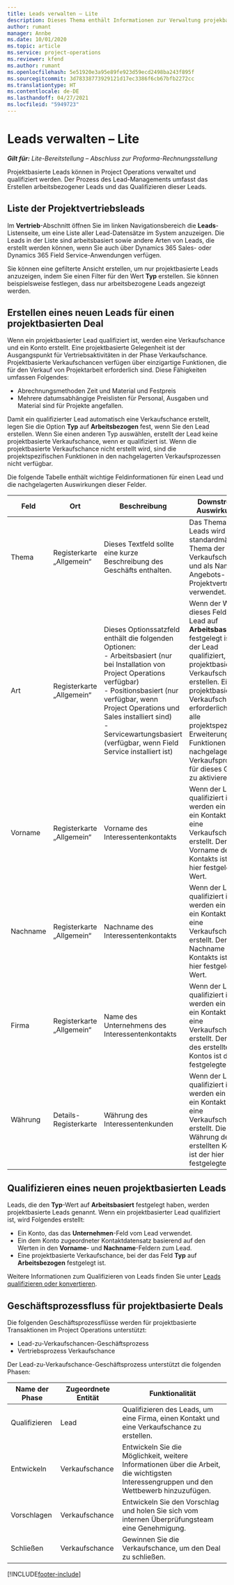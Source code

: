 ```yaml
---
title: Leads verwalten – Lite
description: Dieses Thema enthält Informationen zur Verwaltung projekbasierter Leads (Pro).
author: rumant
manager: Annbe
ms.date: 10/01/2020
ms.topic: article
ms.service: project-operations
ms.reviewer: kfend
ms.author: rumant
ms.openlocfilehash: 5e51920e3a95e89fe923d59ecd2498ba243f895f
ms.sourcegitcommit: 3d78338773929121d17ec3386f6cb67bfb2272cc
ms.translationtype: HT
ms.contentlocale: de-DE
ms.lasthandoff: 04/27/2021
ms.locfileid: "5949723"
---
```

# <a name="manage-leads---lite"></a>Leads verwalten – Lite

_**Gilt für:** Lite-Bereitstellung – Abschluss zur Proforma-Rechnungsstellung_

Projektbasierte Leads können in Project Operations verwaltet und qualifiziert werden. Der Prozess des Lead-Managements umfasst das Erstellen arbeitsbezogener Leads und das Qualifizieren dieser Leads. 

## <a name="list-of-project-sales-leads"></a>Liste der Projektvertriebsleads

Im **Vertrieb**-Abschnitt öffnen Sie im linken Navigationsbereich die **Leads**-Listenseite, um eine Liste aller Lead-Datensätze im System anzuzeigen. Die Leads in der Liste sind arbeitsbasiert sowie andere Arten von Leads, die erstellt werden können, wenn Sie auch über Dynamics 365 Sales- oder Dynamics 365 Field Service-Anwendungen verfügen.

Sie können eine gefilterte Ansicht erstellen, um nur projektbasierte Leads anzuzeigen, indem Sie einen Filter für den Wert **Typ** erstellen. Sie können beispielsweise festlegen, dass nur arbeitsbezogene Leads angezeigt werden.

## <a name="creating-a-new-lead-for-a-project-based-deal"></a>Erstellen eines neuen Leads für einen projektbasierten Deal

Wenn ein projektbasierter Lead qualifiziert ist, werden eine Verkaufschance und ein Konto erstellt. Eine projektbasierte Gelegenheit ist der Ausgangspunkt für Vertriebsaktivitäten in der Phase Verkaufschance. Projektbasierte Verkaufschancen verfügen über einzigartige Funktionen, die für den Verkauf von Projektarbeit erforderlich sind. Diese Fähigkeiten umfassen Folgendes:

- Abrechnungsmethoden Zeit und Material und Festpreis
- Mehrere datumsabhängige Preislisten für Personal, Ausgaben und Material sind für Projekte angefallen.

Damit ein qualifizierter Lead automatisch eine Verkaufschance erstellt, legen Sie die Option **Typ** auf **Arbeitsbezogen** fest, wenn Sie den Lead erstellen. Wenn Sie einen anderen Typ auswählen, erstellt der Lead keine projektbasierte Verkaufschance, wenn er qualifiziert ist. Wenn die projektbasierte Verkaufschance nicht erstellt wird, sind die projektspezifischen Funktionen in den nachgelagerten Verkaufsprozessen nicht verfügbar.

Die folgende Tabelle enthält wichtige Feldinformationen für einen Lead und die nachgelagerten Auswirkungen dieser Felder.

| **Feld** | **Ort** | **Beschreibung** | **Downstream-Auswirkungen** |
| --- | --- | --- | --- |
| Thema | Registerkarte „Allgemein“ | Dieses Textfeld sollte eine kurze Beschreibung des Geschäfts enthalten. | Das Thema des Leads wird standardmäßig als Thema der Verkaufschance und als Name des Angebots- und Projektvertrags verwendet. |
| Art | Registerkarte „Allgemein“ | Dieses Optionssatzfeld enthält die folgenden Optionen:</br>- Arbeitsbasiert (nur bei Installation von Project Operations verfügbar)</br>- Positionsbasiert (nur verfügbar, wenn Project Operations und Sales installiert sind)</br>- Servicewartungsbasiert (verfügbar, wenn Field Service installiert ist) | Wenn der Wert dieses Feldes beim Lead auf **Arbeitsbasiert** festgelegt ist, ist der Lead qualifiziert, eine projektbasierte Verkaufschance zu erstellen. Eine projektbasierte Verkaufschance ist erforderlich, um alle projektspezifischen Erweiterungen und Funktionen im nachgelagerten Verkaufsprozess für dieses Geschäft zu aktivieren. |
| Vorname | Registerkarte „Allgemein“ | Vorname des Interessentenkontakts | Wenn der Lead qualifiziert ist, werden ein Konto, ein Kontakt und eine Verkaufschance erstellt. Der Vorname des Kontakts ist der hier festgelegte Wert. |
| Nachname | Registerkarte „Allgemein“ | Nachname des Interessentenkontakts | Wenn der Lead qualifiziert ist, werden ein Konto, ein Kontakt und eine Verkaufschance erstellt. Der Nachname des Kontakts ist der hier festgelegte Wert. |
| Firma | Registerkarte „Allgemein“ | Name des Unternehmens des Interessentenkontakts | Wenn der Lead qualifiziert ist, werden ein Konto, ein Kontakt und eine Verkaufschance erstellt. Der Name des erstellten Kontos ist der hier festgelegte Wert. |
| Währung | Details-Registerkarte | Währung des Interessentenkunden | Wenn der Lead qualifiziert ist, werden ein Konto, ein Kontakt und eine Verkaufschance erstellt. Die Währung des erstellten Kontos ist der hier festgelegte Wert. |

## <a name="qualify-a-new-project-based-lead"></a>Qualifizieren eines neuen projektbasierten Leads

Leads, die den **Typ**-Wert auf **Arbeitsbasiert** festgelegt haben, werden projektbasierte Leads genannt. Wenn ein projektbasierter Lead qualifiziert ist, wird Folgendes erstellt:

- Ein Konto, das das **Unternehmen**-Feld vom Lead verwendet.
- Ein dem Konto zugeordneter Kontaktdatensatz basierend auf den Werten in den **Vorname**- und **Nachname**-Feldern zum Lead.
- Eine projektbasierte Verkaufschance, bei der das Feld **Typ** auf **Arbeitsbezogen** festgelegt ist.

Weitere Informationen zum Qualifizieren von Leads finden Sie unter [Leads qualifizieren oder konvertieren](/dynamics365/sales-enterprise/qualify-lead-convert-opportunity-sales).

## <a name="business-process-flow-for-project-based-deals"></a>Geschäftsprozessfluss für projektbasierte Deals

Die folgenden Geschäftsprozessflüsse werden für projektbasierte Transaktionen im Project Operations unterstützt:

- Lead-zu-Verkaufschancen-Geschäftsprozess
- Vertriebsprozess Verkaufschance

Der Lead-zu-Verkaufschance-Geschäftsprozess unterstützt die folgenden Phasen:

| Name der Phase | Zugeordnete Entität | Funktionalität |
| --- | --- | --- |
| Qualifizieren | Lead | Qualifizieren des Leads, um eine Firma, einen Kontakt und eine Verkaufschance zu erstellen. |
| Entwickeln | Verkaufschance | Entwickeln Sie die Möglichkeit, weitere Informationen über die Arbeit, die wichtigsten Interessengruppen und den Wettbewerb hinzuzufügen. |
| Vorschlagen | Verkaufschance | Entwickeln Sie den Vorschlag und holen Sie sich vom internen Überprüfungsteam eine Genehmigung. |
| Schließen | Verkaufschance | Gewinnen Sie die Verkaufschance, um den Deal zu schließen. |


[!INCLUDE[footer-include](../../includes/footer-banner.md)]
